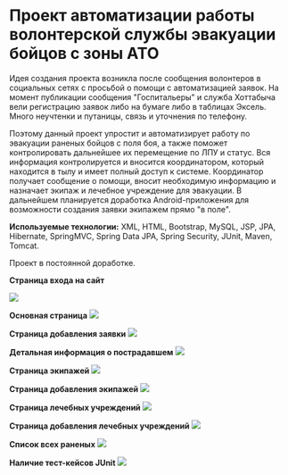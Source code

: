 # Проект автоматизации работы волонтерской службы эвакуации бойцов с зоны АТО
Идея создания проекта возникла после сообщения волонтеров в социальных сетях с просьбой о помощи с автоматизацией заявок. На момент публикации сообщения "Госпитальеры" и служба Хоттабыча вели регистрацию заявок либо на бумаге либо в таблицах Эксель. Много неучтенки и путаницы, связь и уточнения по телефону.

Поэтому данный проект упростит и автоматизирует работу по эвакуации раненых бойцов с поля боя, а также поможет контролировать дальнейшее их перемещение по ЛПУ и статус. Вся информация контролируется и вносится координатором, который находится в тылу и имеет полный доступ к системе. Координатор получает сообщение о помощи, вносит необходимую информацию и назначает экипаж и лечебное учреждение для эвакуации. В дальнейшем планируется доработка Android-приложения для возможности создания заявки экипажем прямо "в поле".

<b>Используемые технологии:</b> XML, HTML, Bootstrap, MySQL, JSP, JPA, Hibernate, SpringMVC, Spring Data JPA, Spring Security, JUnit, Maven, Tomcat.

Проект в постоянной доработке.

<b>Страница входа на сайт</b>

<a target="_blank" href="http://radikal.ru/big/b3337f74a63a40079d8ed5e657eddca9"><img src="http://s019.radikal.ru/i600/1508/80/2dd625bcb8f6.jpg" ></a>

<b>Основная страница</b>
<a target="_blank" href="http://radikal.ru/big/771acd99ef02473dbd9f8c5eda704d6e"><img src="http://s018.radikal.ru/i501/1508/99/cbca8cfe8cae.jpg" ></a>

<b>Страница добавления заявки</b>
<a target="_blank" href="http://radikal.ru/big/d2dc4ab65bb24bac8b6a2d1ad8ee80ac"><img src="http://s017.radikal.ru/i417/1508/52/141767007920.jpg" ></a>

<b>Детальная информация о пострадавшем</b>
<a target="_blank" href="http://radikal.ru/big/d2365551008d446585aa1ec883713f60"><img src="http://s019.radikal.ru/i613/1508/40/f24c9d1b8c17.jpg" ></a>

<b>Страница экипажей</b>
<a target="_blank" href="http://radikal.ru/big/81a3272546e34115a3eed91a1735daee"><img src="http://s018.radikal.ru/i507/1508/8f/98982c46fc83.jpg" ></a>

<b>Страница добавления экипажей</b>
<a target="_blank" href="http://radikal.ru/big/0a0916c6a6224bdc81d026c4566424a2"><img src="http://s017.radikal.ru/i431/1508/fb/2c89f666ef4e.jpg" ></a>

<b>Страница лечебных учреждений</b>
<a target="_blank" href="http://radikal.ru/big/cd82f5fc5a9e4248a3d0cf1a15fc2c98"><img src="http://s017.radikal.ru/i415/1508/6f/940287cde732.jpg" ></a>

<b>Страница добавления лечебных учреждений</b>
<a target="_blank" href="http://radikal.ru/big/e0394bfb5b1a41399fb4ce2149dfedd5"><img src="http://s018.radikal.ru/i516/1508/9a/2c4fec7d2bfd.jpg" ></a>

<b>Список всех раненых</b>
<a target="_blank" href="http://radikal.ru/big/ba60a2068b5d4786907fe7565bfc5a17"><img src="http://s018.radikal.ru/i524/1508/9f/5db90758c426.jpg" ></a>

<b>Наличие тест-кейсов JUnit</b>
<a target="_blank" href="http://radikal.ru/big/4e2dc3a7e9444e6580117692c71cc422"><img src="http://s019.radikal.ru/i600/1509/71/5ffd5d951c29.jpg" ></a>
